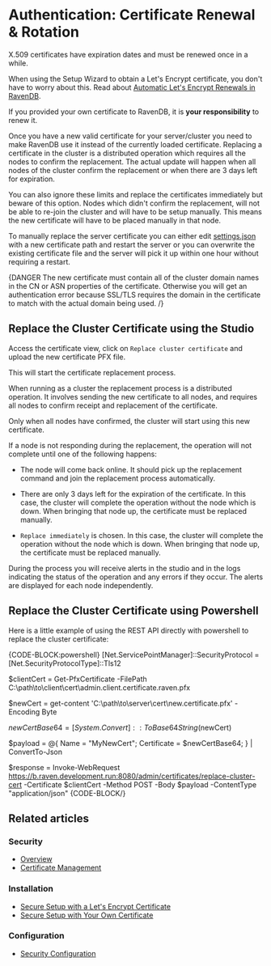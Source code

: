 # Authentication: Certificate Renewal & Rotation

X.509 certificates have expiration dates and must be renewed once in a while.

When using the Setup Wizard to obtain a Let's Encrypt certificate, you don't have to worry about this. Read about [Automatic Let's Encrypt Renewals in RavenDB](../../../server/security/authentication/lets-encrypt-certificates).

If you provided your own certificate to RavenDB, it is **your responsibility** to renew it. 

Once you have a new valid certificate for your server/cluster you need to make RavenDB use it instead of the currently loaded certificate. Replacing a certificate in the cluster is a distributed operation which requires all the nodes to confirm the replacement. The actual update will happen when all nodes of the cluster confirm the replacement or when there are 3 days left for expiration. 

You can also ignore these limits and replace the certificates immediately but beware of this option. Nodes which didn't confirm the replacement, will not be able to re-join the cluster and will have to be setup manually. This means the new certificate will have to be placed manually in that node. 

To manually replace the server certificate you can either edit [settings.json](../../configuration/configuration-options#json) with a new certificate path and restart the server or you can overwrite the existing certificate file and the server will pick it up within one hour without requiring a restart.

{DANGER The new certificate must contain all of the cluster domain names in the CN or ASN properties of the certificate. Otherwise you will get an authentication error because SSL/TLS requires the domain in the certificate to match with the actual domain being used. /}

## Replace the Cluster Certificate using the Studio

Access the certificate view, click on `Replace cluster certificate` and upload the new certificate PFX file.

This will start the certificate replacement process.

When running as a cluster the replacement process is a distributed operation. It involves sending the new certificate to all nodes, and requires all nodes to confirm receipt and replacement of the certificate.

Only when all nodes have confirmed, the cluster will start using this new certificate. 

If a node is not responding during the replacement, the operation will not complete until one of the following happens:

* The node will come back online. It should pick up the replacement command and join the replacement process automatically.

* There are only 3 days left for the expiration of the certificate. In this case, the cluster will complete the operation without the node which is down. When bringing that node up, the certificate must be replaced manually.

* `Replace immediately` is chosen. In this case, the cluster will complete the operation without the node which is down. When bringing that node up, the certificate must be replaced manually.

During the process you will receive alerts in the studio and in the logs indicating the status of the operation and any errors if they occur. The alerts are displayed for each node independently.

## Replace the Cluster Certificate using Powershell

Here is a little example of using the REST API directly with powershell to replace the cluster certificate:

{CODE-BLOCK:powershell}
[Net.ServicePointManager]::SecurityProtocol = [Net.SecurityProtocolType]::Tls12

$clientCert = Get-PfxCertificate -FilePath C:\path\to\client\cert\admin.client.certificate.raven.pfx

$newCert = get-content 'C:\path\to\server\cert\new.certificate.pfx' -Encoding Byte

$newCertBase64 = [System.Convert]::ToBase64String($newCert)

$payload = @{
    Name              = "MyNewCert";
    Certificate       = $newCertBase64;
} | ConvertTo-Json

$response = Invoke-WebRequest https://b.raven.development.run:8080/admin/certificates/replace-cluster-cert -Certificate $clientCert -Method POST -Body $payload -ContentType "application/json"
{CODE-BLOCK/}

## Related articles

### Security

- [Overview](../../../server/security/overview)
- [Certificate Management](../../../server/security/authentication/certificate-management)

### Installation

- [Secure Setup with a Let's Encrypt Certificate](../../../start/installation/setup-wizard#secure-setup-with-a-let)
- [Secure Setup with Your Own Certificate](../../../start/installation/setup-wizard#secure-setup-with-your-own-certificate)

### Configuration

- [Security Configuration](../../../server/configuration/security-configuration)
